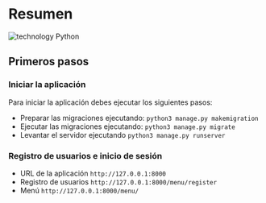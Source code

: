 # Resumen

![technology Python](https://img.shields.io/badge/technology-python-orange.svg)

## Primeros pasos

### Iniciar la aplicación

Para iniciar la aplicación debes ejecutar los siguientes pasos:
- Preparar las migraciones ejecutando: `python3 manage.py makemigration`
- Ejecutar las migraciones ejecutando: `python3 manage.py migrate`
- Levantar el servidor ejecutando `python3 manage.py runserver`

### Registro de usuarios e inicio de sesión

- URL de la aplicación `http://127.0.0.1:8000`
- Registro de usuarios `http://127.0.0.1:8000/menu/register`
- Menú `http://127.0.0.1:8000/menu/`